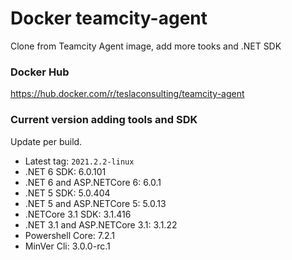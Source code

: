 # Docker teamcity-agent

Clone from Teamcity Agent image, add more tooks and .NET SDK

### Docker Hub

https://hub.docker.com/r/teslaconsulting/teamcity-agent

### Current version adding tools and SDK

Update per build.

- Latest tag: `2021.2.2-linux`
- .NET 6 SDK: 6.0.101
- .NET 6 and ASP.NETCore 6: 6.0.1
- .NET 5 SDK: 5.0.404
- .NET 5 and ASP.NETCore 5: 5.0.13
- .NETCore 3.1 SDK: 3.1.416
- .NET 3.1 and ASP.NETCore 3.1: 3.1.22
- Powershell Core: 7.2.1
- MinVer Cli: 3.0.0-rc.1
